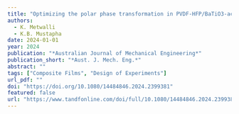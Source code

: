 ```yaml
---
title: "Optimizing the polar phase transformation in PVDF-HFP/BaTiO3-activated carbon composite films with the mixture design of experiments"
authors:
  - K. Metwalli
  - K.B. Mustapha
date: 2024-01-01
year: 2024
publication: "*Australian Journal of Mechanical Engineering*"
publication_short: "*Aust. J. Mech. Eng.*"
abstract: ""
tags: ["Composite Films", "Design of Experiments"]
url_pdf: ""
doi: "https://doi.org/10.1080/14484846.2024.2399381"
featured: false
url: "https://www.tandfonline.com/doi/full/10.1080/14484846.2024.2399381"
---
```


